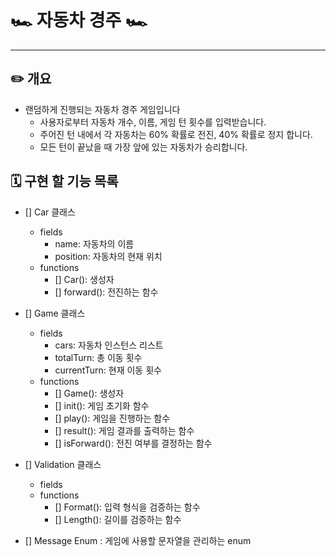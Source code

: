 # 🏎️️ 자동차 경주 🏎️️

---

## ✏️ 개요

- 랜덤하게 진행되는 자동차 경주 게임입니다
    - 사용자로부터 자동차 개수, 이름, 게임 턴 횟수를 입력받습니다.
    - 주어진 턴 내에서 각 자동차는 60% 확률로 전진, 40% 확률로 정지 합니다.
    - 모든 턴이 끝났을 때 가장 앞에 있는 자동차가 승리합니다.

## 🗓️ 구현 할 기능 목록

- [] Car 클래스
    - fields
        - name: 자동차의 이름
        - position: 자동차의 현재 위치
    - functions
        - [] Car(): 생성자
        - [] forward(): 전진하는 함수

- [] Game 클래스
    - fields
        - cars: 자동차 인스턴스 리스트
        - totalTurn: 총 이동 횟수
        - currentTurn: 현재 이동 횟수
    - functions
        - [] Game(): 생성자
        - [] init(): 게임 초기화 함수
        - [] play(): 게임을 진행하는 함수
        - [] result(): 게임 결과를 출력하는 함수
        - [] isForward(): 전진 여부를 결정하는 함수

- [] Validation 클래스
    - fields
    - functions
        - [] Format(): 입력 형식을 검증하는 함수
        - [] Length(): 길이를 검증하는 함수

- [] Message Enum : 게임에 사용할 문자열을 관리하는 enum